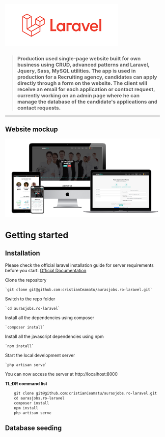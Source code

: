 # ![Laravel logo](./.github/laravel-logo.png)

> ### Production used single-page website built for own business using CRUD, advanced patterns and Laravel, Jquery, Sass, MySQL utilities. The app is used in production for a Recruiting agency, candidates can apply directly through a form on the website. The client will receive an email for each application or contact request, currently working on an admin page where he can manage the database of the candidate's applications and contact requests.

----------

## Website mockup

![screenshot](./.github/app-screenshot.png)

# Getting started

## Installation

Please check the official laravel installation guide for server requirements before you start. [Official Documentation](https://laravel.com/docs/5.4/installation#installation)


Clone the repository

    `git clone git@github.com:cristianCeamatu/aurasjobs.ro-laravel.git`

Switch to the repo folder

    `cd aurasjobs.ro-laravel`

Install all the dependencies using composer

    `composer install`

Install all the javascript dependencies using npm

    `npm install`

Start the local development server

    `php artisan serve`

You can now access the server at http://localhost:8000

**TL;DR command list**

```
    git clone git@github.com:cristianCeamatu/aurasjobs.ro-laravel.git
    cd aurasjobs.ro-laravel
    composer install
    npm install
    php artisan serve
```

## Database seeding
